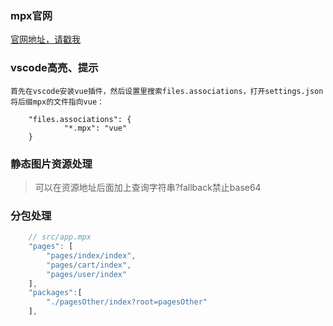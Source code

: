 ### mpx官网

[官网地址，请戳我](https://didi.github.io/mpx/)

### vscode高亮、提示

    首先在vscode安装vue插件，然后设置里搜索files.associations，打开settings.json将后缀mpx的文件指向vue：

        "files.associations": {
                "*.mpx": "vue"
        }

### 静态图片资源处理

> 可以在资源地址后面加上查询字符串?fallback禁止base64

### 分包处理

```javascript
    // src/app.mpx
    "pages": [ 
        "pages/index/index",
        "pages/cart/index",
        "pages/user/index"
    ],
    "packages":[
        "./pagesOther/index?root=pagesOther"
    ],
```
